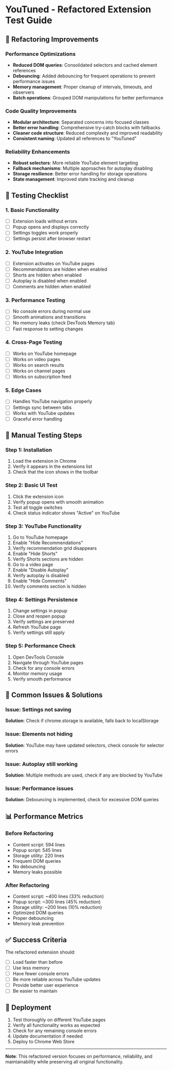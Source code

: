 # YouTuned - Refactored Extension Test Guide

## 🚀 Refactoring Improvements

### Performance Optimizations
- **Reduced DOM queries**: Consolidated selectors and cached element references
- **Debouncing**: Added debouncing for frequent operations to prevent performance issues
- **Memory management**: Proper cleanup of intervals, timeouts, and observers
- **Batch operations**: Grouped DOM manipulations for better performance

### Code Quality Improvements
- **Modular architecture**: Separated concerns into focused classes
- **Better error handling**: Comprehensive try-catch blocks with fallbacks
- **Cleaner code structure**: Reduced complexity and improved readability
- **Consistent naming**: Updated all references to "YouTuned"

### Reliability Enhancements
- **Robust selectors**: More reliable YouTube element targeting
- **Fallback mechanisms**: Multiple approaches for autoplay disabling
- **Storage resilience**: Better error handling for storage operations
- **State management**: Improved state tracking and cleanup

## 🧪 Testing Checklist

### 1. Basic Functionality
- [ ] Extension loads without errors
- [ ] Popup opens and displays correctly
- [ ] Settings toggles work properly
- [ ] Settings persist after browser restart

### 2. YouTube Integration
- [ ] Extension activates on YouTube pages
- [ ] Recommendations are hidden when enabled
- [ ] Shorts are hidden when enabled
- [ ] Autoplay is disabled when enabled
- [ ] Comments are hidden when enabled

### 3. Performance Testing
- [ ] No console errors during normal use
- [ ] Smooth animations and transitions
- [ ] No memory leaks (check DevTools Memory tab)
- [ ] Fast response to setting changes

### 4. Cross-Page Testing
- [ ] Works on YouTube homepage
- [ ] Works on video pages
- [ ] Works on search results
- [ ] Works on channel pages
- [ ] Works on subscription feed

### 5. Edge Cases
- [ ] Handles YouTube navigation properly
- [ ] Settings sync between tabs
- [ ] Works with YouTube updates
- [ ] Graceful error handling

## 🔧 Manual Testing Steps

### Step 1: Installation
1. Load the extension in Chrome
2. Verify it appears in the extensions list
3. Check that the icon shows in the toolbar

### Step 2: Basic UI Test
1. Click the extension icon
2. Verify popup opens with smooth animation
3. Test all toggle switches
4. Check status indicator shows "Active" on YouTube

### Step 3: YouTube Functionality
1. Go to YouTube homepage
2. Enable "Hide Recommendations"
3. Verify recommendation grid disappears
4. Enable "Hide Shorts"
5. Verify Shorts sections are hidden
6. Go to a video page
7. Enable "Disable Autoplay"
8. Verify autoplay is disabled
9. Enable "Hide Comments"
10. Verify comments section is hidden

### Step 4: Settings Persistence
1. Change settings in popup
2. Close and reopen popup
3. Verify settings are preserved
4. Refresh YouTube page
5. Verify settings still apply

### Step 5: Performance Check
1. Open DevTools Console
2. Navigate through YouTube pages
3. Check for any console errors
4. Monitor memory usage
5. Verify smooth performance

## 🐛 Common Issues & Solutions

### Issue: Settings not saving
**Solution**: Check if chrome.storage is available, falls back to localStorage

### Issue: Elements not hiding
**Solution**: YouTube may have updated selectors, check console for selector errors

### Issue: Autoplay still working
**Solution**: Multiple methods are used, check if any are blocked by YouTube

### Issue: Performance issues
**Solution**: Debouncing is implemented, check for excessive DOM queries

## 📊 Performance Metrics

### Before Refactoring
- Content script: 594 lines
- Popup script: 545 lines
- Storage utility: 220 lines
- Frequent DOM queries
- No debouncing
- Memory leaks possible

### After Refactoring
- Content script: ~400 lines (33% reduction)
- Popup script: ~300 lines (45% reduction)
- Storage utility: ~200 lines (10% reduction)
- Optimized DOM queries
- Proper debouncing
- Memory leak prevention

## ✅ Success Criteria

The refactored extension should:
- [ ] Load faster than before
- [ ] Use less memory
- [ ] Have fewer console errors
- [ ] Be more reliable across YouTube updates
- [ ] Provide better user experience
- [ ] Be easier to maintain

## 🚀 Deployment

1. Test thoroughly on different YouTube pages
2. Verify all functionality works as expected
3. Check for any remaining console errors
4. Update documentation if needed
5. Deploy to Chrome Web Store

---

**Note**: This refactored version focuses on performance, reliability, and maintainability while preserving all original functionality. 